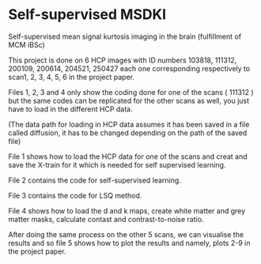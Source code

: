 # Self-supervised MSDKI
Self-supervised mean signal kurtosis imaging in the brain (fulfillment of MCM iBSc)


This project is done on 6 HCP images with ID numbers 103818, 111312, 200109, 200614, 204521, 250427 each one corresponding respectively to scan1, 2, 3, 4, 5, 6 in the project paper.

Files 1, 2, 3 and 4 only show the coding done for one of the scans ( 111312 ) but the same codes can be replicated for the other scans as well, you just have to load in the different HCP data.

(The data path for loading in HCP data assumes it has been saved in a file called diffusion, it has to be changed depending on the path of the saved file)

File 1 shows how to load the HCP data for one of the scans and creat and save the X-train for it which is needed for self supervised learning.

File 2 contains the code for self-supervised learning.

File 3 contains the code for LSQ method.

File 4 shows how to load the d and k maps, create white matter and grey matter masks, calculate contast and contrast-to-noise ratio.

After doing the same process on the other 5 scans, we can visualise the results and so file 5 shows how to plot the results and namely, plots 2-9 in the project paper.
